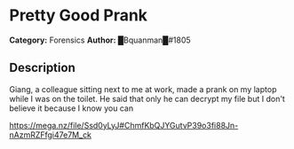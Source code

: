 # Pretty Good Prank
**Category:** Forensics
**Author:** █Bquanman█#1805


## Description
Giang, a colleague sitting next to me at work, made a prank on my laptop while I was on the toilet. He said that only he can decrypt my file but I don't believe it because I know you can

https://mega.nz/file/Ssd0yLyJ#ChmfKbQJYGutvP39o3fi88Jn-nAzmRZFfgi47e7M_ck
